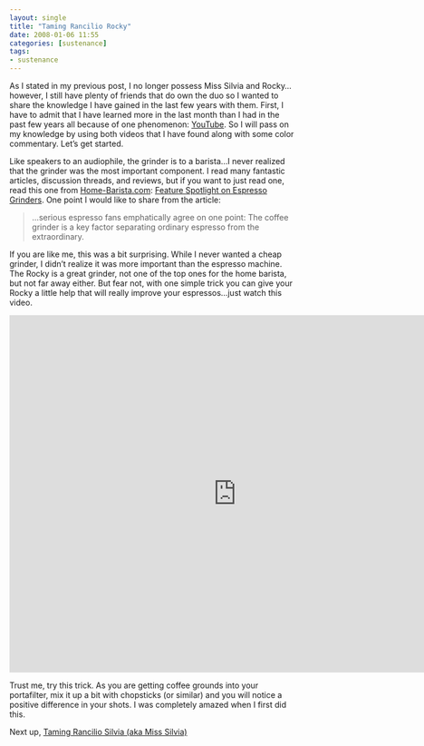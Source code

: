 ```yaml
---
layout: single
title: "Taming Rancilio Rocky"
date: 2008-01-06 11:55
categories: [sustenance]
tags:
- sustenance
---
```


As I stated in my previous post, I no longer possess Miss Silvia and Rocky…however, I still have plenty of friends that do own the duo so I wanted to share the knowledge I have gained in the last few years with them. First, I have to admit that I have learned more in the last month than I had in the past few years all because of one phenomenon: [YouTube][youtube]. So I will pass on my knowledge by using both videos that I have found along with some color commentary. Let’s get started.

Like speakers to an audiophile, the grinder is to a barista…I never realized that the grinder was the most important component. I read many fantastic articles, discussion threads, and reviews, but if you want to just read one, read this one from [Home-Barista.com][homeBarista]: [Feature Spotlight on Espresso Grinders][grinders]. One point I would like to share from the article:

>…serious espresso fans emphatically agree on one point: The coffee grinder is a key factor separating ordinary espresso from the extraordinary.

If you are like me, this was a bit surprising. While I never wanted a cheap grinder, I didn’t realize it was more important than the espresso machine. The Rocky is a great grinder, not one of the top ones for the home barista, but not far away either. But fear not, with one simple trick you can give your Rocky a little help that will really improve your espressos…just watch this video.

<iframe title="YouTube video player" width="800" height="630" src="http://www.youtube.com/embed/vgEsWqG3Zqw?rel=0" frameborder="0" allowfullscreen></iframe>

Trust me, try this trick. As you are getting coffee grounds into your portafilter, mix it up a bit with chopsticks (or similar) and you will notice a positive difference in your shots. I was completely amazed when I first did this.

Next up, [Taming Rancilio Silvia (aka Miss Silvia)][missSilvia]

[youtube]: http://youtube.com "YouTube"
[homeBarista]: http://www.home-barista.com/ "Home-Barista"
[grinders]: http://www.home-barista.com/espresso-grinder-reviews.html "Feature Spotlight on Espresso Grinders"
[missSilvia]: /2008/01/taming-rancilio-silvia/ "Taming Rancilio Silvia - aka Miss Silvia"
